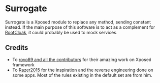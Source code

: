 # Surrogate
Surrogate is a Xposed module to replace any method, sending constant instead. If the main purpose of this software is to act as a complement for [RootCloak](https://github.com/devadvance/rootcloak), it could probably be used to mock services.

## Credits
* To [rovo89 and all the contributors](https://github.com/rovo89/) for their amazing work on Xposed framework
* To [Razer2015](https://github.com/Razer2015/) for the inspiration and the reverse engineering done on some apps. Most of the rules existing in the default set are from him.


